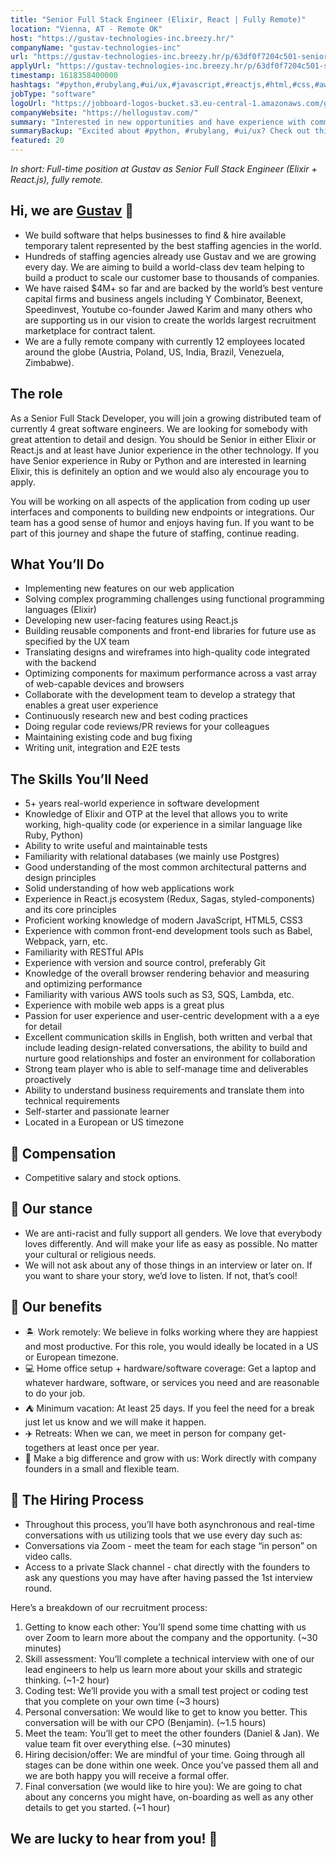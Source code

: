 ```yaml
---
title: "Senior Full Stack Engineer (Elixir, React | Fully Remote)"
location: "Vienna, AT - Remote OK"
host: "https://gustav-technologies-inc.breezy.hr/"
companyName: "gustav-technologies-inc"
url: "https://gustav-technologies-inc.breezy.hr/p/63df0f7204c501-senior-full-stack-engineer-elixir-react-fully-remote"
applyUrl: "https://gustav-technologies-inc.breezy.hr/p/63df0f7204c501-senior-full-stack-engineer-elixir-react-fully-remote/apply"
timestamp: 1618358400000
hashtags: "#python,#rubylang,#ui/ux,#javascript,#reactjs,#html,#css,#aws,#git,#translation"
jobType: "software"
logoUrl: "https://jobboard-logos-bucket.s3.eu-central-1.amazonaws.com/gustav-technologies-inc"
companyWebsite: "https://hellogustav.com/"
summary: "Interested in new opportunities and have experience with common front? Gustav-technologies-inc has a job opening for a senior full stack engineer."
summaryBackup: "Excited about #python, #rubylang, #ui/ux? Check out this job post!"
featured: 20
---
```


_In short: Full-time position at Gustav as Senior Full Stack Engineer (Elixir + React.js), fully remote._

## Hi, we are [Gustav](https://www.hellogustav.com/) 👋

*   We build software that helps businesses to find & hire available temporary talent represented by the best staffing agencies in the world.
*   Hundreds of staffing agencies already use Gustav and we are growing every day. We are aiming to build a world-class dev team helping to build a product to scale our customer base to thousands of companies.
*   We have raised $4M+ so far and are backed by the world’s best venture capital firms and business angels including Y Combinator, Beenext, Speedinvest, Youtube co-founder Jawed Karim and many others who are supporting us in our vision to create the worlds largest recruitment marketplace for contract talent.
*   We are a fully remote company with currently 12 employees located around the globe (Austria, Poland, US, India, Brazil, Venezuela, Zimbabwe).

## The role

As a Senior Full Stack Developer, you will join a growing distributed team of currently 4 great software engineers. We are looking for somebody with great attention to detail and design. You should be Senior in either Elixir or React.js and at least have Junior experience in the other technology. If you have Senior experience in Ruby or Python and are interested in learning Elixir, this is definitely an option and we would also aly encourage you to apply.

You will be working on all aspects of the application from coding up user interfaces and components to building new endpoints or integrations. Our team has a good sense of humor and enjoys having fun. If you want to be part of this journey and shape the future of staffing, continue reading.

## What You’ll Do

*   Implementing new features on our web application
*   Solving complex programming challenges using functional programming languages (Elixir)
*   Developing new user-facing features using React.js
*   Building reusable components and front-end libraries for future use as specified by the UX team
*   Translating designs and wireframes into high-quality code integrated with the backend
*   Optimizing components for maximum performance across a vast array of web-capable devices and browsers
*   Collaborate with the development team to develop a strategy that enables a great user experience
*   Continuously research new and best coding practices
*   Doing regular code reviews/PR reviews for your colleagues
*   Maintaining existing code and bug fixing
*   Writing unit, integration and E2E tests

## The Skills You’ll Need

*   5+ years real-world experience in software development
*   Knowledge of Elixir and OTP at the level that allows you to write working, high-quality code (or experience in a similar language like Ruby, Python)
*   Ability to write useful and maintainable tests
*   Familiarity with relational databases (we mainly use Postgres)
*   Good understanding of the most common architectural patterns and design principles
*   Solid understanding of how web applications work
*   Experience in React.js ecosystem (Redux, Sagas, styled-components) and its core principles
*   Proficient working knowledge of modern JavaScript, HTML5, CSS3
*   Experience with common front-end development tools such as Babel, Webpack, yarn, etc.
*   Familiarity with RESTful APIs
*   Experience with version and source control, preferably Git
*   Knowledge of the overall browser rendering behavior and measuring and optimizing performance
*   Familiarity with various AWS tools such as S3, SQS, Lambda, etc.
*   Experience with mobile web apps is a great plus
*   Passion for user experience and user-centric development with a a eye for detail
*   Excellent communication skills in English, both written and verbal that include leading design-related conversations, the ability to build and nurture good relationships and foster an environment for collaboration
*   Strong team player who is able to self-manage time and deliverables proactively
*   Ability to understand business requirements and translate them into technical requirements
*   Self-starter and passionate learner
*   Located in a European or US timezone

## 🌱 Compensation

*   Competitive salary and stock options.

## 🌈 Our stance

*   We are anti-racist and fully support all genders. We love that everybody loves differently. And will make your life as easy as possible. No matter your cultural or religious needs.
*   We will not ask about any of those things in an interview or later on. If you want to share your story, we’d love to listen. If not, that’s cool!

## 🎁 Our benefits

*   🏝 Work remotely: We believe in folks working where they are happiest and most productive. For this role, you would ideally be located in a US or European timezone.
*   💻 Home office setup + hardware/software coverage: Get a laptop and whatever hardware, software, or services you need and are reasonable to do your job.
*   ⛺️ Minimum vacation: At least 25 days. If you feel the need for a break just let us know and we will make it happen.
*   ✈️ Retreats: When we can, we meet in person for company get-togethers at least once per year.
*   📣 Make a big difference and grow with us: Work directly with company founders in a small and flexible team.

## 🤔 The Hiring Process

*   Throughout this process, you’ll have both asynchronous and real-time conversations with us utilizing tools that we use every day such as:
*   Conversations via Zoom - meet the team for each stage “in person” on video calls.
*   Access to a private Slack channel - chat directly with the founders to ask any questions you may have after having passed the 1st interview round.

Here’s a breakdown of our recruitment process:

1.  Getting to know each other: You’ll spend some time chatting with us over Zoom to learn more about the company and the opportunity. (~30 minutes)
2.  Skill assessment: You’ll complete a technical interview with one of our lead engineers to help us learn more about your skills and strategic thinking. (~1-2 hour)
3.  Coding test: We’ll provide you with a small test project or coding test that you complete on your own time (~3 hours)
4.  Personal conversation: We would like to get to know you better. This conversation will be with our CPO (Benjamin). (~1.5 hours)
5.  Meet the team: You’ll get to meet the other founders (Daniel & Jan). We value team fit over everything else. (~30 minutes)
6.  Hiring decision/offer: We are mindful of your time. Going through all stages can be done within one week. Once you’ve passed them all and we are both happy you will receive a formal offer.
7.  Final conversation (we would like to hire you): We are going to chat about any concerns you might have, on-boarding as well as any other details to get you started. (~1 hour)

## We are lucky to hear from you! 🥳
